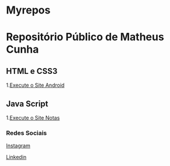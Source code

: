 # Myrepos
 <h1>Repositório Público de Matheus Cunha</h1>
<p></p>
<h2>HTML e CSS3</h2>
 1.<a href="https://matheuslcnh.github.io/Myrepos/Android/android.html" target="_blank">Execute o Site Android</a>

 <p></p>
<h2>Java Script</h2>
 1.<a href="https://matheuslcnh.github.io/Myrepos/Javascript/Notas.html" target="_blank">Execute o Site Notas</a>

 <h3>Redes Sociais</h3>
 <a href="https://www.instagram.com/_23matusy/" target="_blank">Instagram</a>
 <p></p>
 <a href="https://www.linkedin.com/in/matheus-louren%C3%A7o-cunha-5b05242b5/" target="_blank">Linkedin</a>
 

